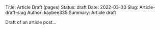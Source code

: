 Title: Article Draft (pages)
Status: draft
Date: 2022-03-30
Slug: Article-draft-slug
Author: kaybee335
Summary: Article draft

Draft of an article post...



